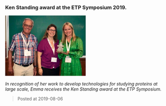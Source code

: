 ### Ken Standing award at the ETP Symposium 2019.
![image](./images/news_20190806.jpg)

*In recognition of her work to develop technologies for studying proteins at large scale, Emma receives the Ken Standing award at the ETP Symposium.*

> Posted at 2019-08-06




